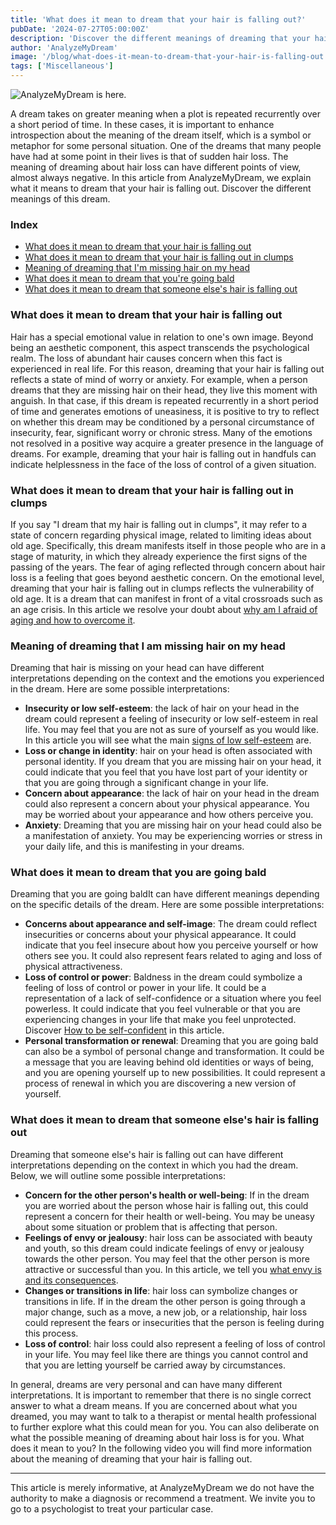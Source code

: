 ```yaml
---
title: 'What does it mean to dream that your hair is falling out?'
pubDate: '2024-07-27T05:00:00Z'
description: 'Discover the different meanings of dreaming that your hair is falling out, from concern for personal image to fear of aging.'
author: 'AnalyzeMyDream'
image: '/blog/what-does-it-mean-to-dream-that-your-hair-is-falling-out.jpeg'
tags: ['Miscellaneous']
---
```


![AnalyzeMyDream is here.](/blog/what-does-it-mean-to-dream-that-your-hair-is-falling-out.jpeg)

A dream takes on greater meaning when a plot is repeated recurrently over a short period of time. In these cases, it is important to enhance introspection about the meaning of the dream itself, which is a symbol or metaphor for some personal situation. One of the dreams that many people have had at some point in their lives is that of sudden hair loss. The meaning of dreaming about hair loss can have different points of view, almost always negative. In this article from AnalyzeMyDream, we explain what it means to dream that your hair is falling out. Discover the different meanings of this dream.

### Index

- [What does it mean to dream that your hair is falling out](#what-does-it-mean-to-dream-that-your-hair-is-falling-out)
- [What does it mean to dream that your hair is falling out in clumps](#what-does-it-mean-to-dream-that-your-hair-is-falling-out-in-clumps)
- [Meaning of dreaming that I'm missing hair on my head](#meaning-of-dreaming-that-I-am-missing-hair-on-my-head)
- [What does it mean to dream that you're going bald](#what-does-it-mean-to-dream-that-you-are-going-bald)
- [What does it mean to dream that someone else's hair is falling out](#what-does-it-mean-to-dream-that-another-person's-hair-is-falling-out)

### What does it mean to dream that your hair is falling out

Hair has a special emotional value in relation to one's own image. Beyond being an aesthetic component, this aspect transcends the psychological realm. The loss of abundant hair causes concern when this fact is experienced in real life. For this reason, dreaming that your hair is falling out reflects a state of mind of worry or anxiety. For example, when a person dreams that they are missing hair on their head, they live this moment with anguish. In that case, if this dream is repeated recurrently in a short period of time and generates emotions of uneasiness, it is positive to try to reflect on whether this dream may be conditioned by a personal circumstance of insecurity, fear, significant worry or chronic stress. Many of the emotions not resolved in a positive way acquire a greater presence in the language of dreams. For example, dreaming that your hair is falling out in handfuls can indicate helplessness in the face of the loss of control of a given situation.

### What does it mean to dream that your hair is falling out in clumps

If you say "I dream that my hair is falling out in clumps", it may refer to a state of concern regarding physical image, related to limiting ideas about old age. Specifically, this dream manifests itself in those people who are in a stage of maturity, in which they already experience the first signs of the passing of the years. The fear of aging reflected through concern about hair loss is a feeling that goes beyond aesthetic concern. On the emotional level, dreaming that your hair is falling out in clumps reflects the vulnerability of old age. It is a dream that can manifest in front of a vital crossroads such as an age crisis. In this article we resolve your doubt about [why am I afraid of aging and how to overcome it](#).

### Meaning of dreaming that I am missing hair on my head

Dreaming that hair is missing on your head can have different interpretations depending on the context and the emotions you experienced in the dream. Here are some possible interpretations:

- **Insecurity or low self-esteem**: the lack of hair on your head in the dream could represent a feeling of insecurity or low self-esteem in real life. You may feel that you are not as sure of yourself as you would like. In this article you will see what the main [signs of low self-esteem](#) are.
- **Loss or change in identity**: hair on your head is often associated with personal identity. If you dream that you are missing hair on your head, it could indicate that you feel that you have lost part of your identity or that you are going through a significant change in your life.
- **Concern about appearance**: the lack of hair on your head in the dream could also represent a concern about your physical appearance. You may be worried about your appearance and how others perceive you.
- **Anxiety**: Dreaming that you are missing hair on your head could also be a manifestation of anxiety. You may be experiencing worries or stress in your daily life, and this is manifesting in your dreams.

### What does it mean to dream that you are going bald

Dreaming that you are going baldIt can have different meanings depending on the specific details of the dream. Here are some possible interpretations:

- **Concerns about appearance and self-image**: The dream could reflect insecurities or concerns about your physical appearance. It could indicate that you feel insecure about how you perceive yourself or how others see you. It could also represent fears related to aging and loss of physical attractiveness.
- **Loss of control or power**: Baldness in the dream could symbolize a feeling of loss of control or power in your life. It could be a representation of a lack of self-confidence or a situation where you feel powerless. It could indicate that you feel vulnerable or that you are experiencing changes in your life that make you feel unprotected. Discover [How to be self-confident](#) in this article.
- **Personal transformation or renewal**: Dreaming that you are going bald can also be a symbol of personal change and transformation. It could be a message that you are leaving behind old identities or ways of being, and you are opening yourself up to new possibilities. It could represent a process of renewal in which you are discovering a new version of yourself.

### What does it mean to dream that someone else's hair is falling out

Dreaming that someone else's hair is falling out can have different interpretations depending on the context in which you had the dream. Below, we will outline some possible interpretations:

- **Concern for the other person's health or well-being**: If in the dream you are worried about the person whose hair is falling out, this could represent a concern for their health or well-being. You may be uneasy about some situation or problem that is affecting that person.
- **Feelings of envy or jealousy**: hair loss can be associated with beauty and youth, so this dream could indicate feelings of envy or jealousy towards the other person. You may feel that the other person is more attractive or successful than you. In this article, we tell you [what envy is and its consequences](#).
- **Changes or transitions in life**: hair loss can symbolize changes or transitions in life. If in the dream the other person is going through a major change, such as a move, a new job, or a relationship, hair loss could represent the fears or insecurities that the person is feeling during this process.
- **Loss of control**: hair loss could also represent a feeling of loss of control in your life. You may feel like there are things you cannot control and that you are letting yourself be carried away by circumstances.

In general, dreams are very personal and can have many different interpretations. It is important to remember that there is no single correct answer to what a dream means. If you are concerned about what you dreamed, you may want to talk to a therapist or mental health professional to further explore what this could mean for you. You can also deliberate on what the possible meaning of dreaming about hair loss is for you. What does it mean to you? In the following video you will find more information about the meaning of dreaming that your hair is falling out.

---

This article is merely informative, at AnalyzeMyDream we do not have the authority to make a diagnosis or recommend a treatment. We invite you to go to a psychologist to treat your particular case.